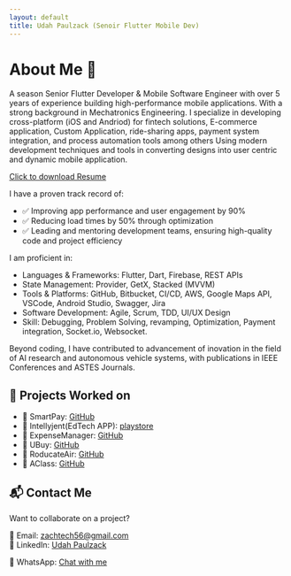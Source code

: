 ```yaml
---
layout: default
title: Udah Paulzack (Senoir Flutter Mobile Dev)
---
```


# About Me 🚀
A season Senior Flutter Developer & Mobile Software Engineer with over 5 years of experience building high-performance mobile applications. With a strong background in Mechatronics Engineering. I specialize in developing cross-platform (iOS and Andriod) for fintech solutions, E-commerce application, Custom Application, ride-sharing apps, payment system integration, and process automation tools among others Using modern development techniques and tools in converting designs into user centric and dynamic mobile application.

[Click to download Resume](https://drive.google.com/file/d/1-ItB08siBE7NXX_yWUkC9jOL5Wt3RdDs/view?usp=sharing)


I have a proven track record of:
- ✅ Improving app performance and user engagement by 90%
- ✅ Reducing load times by 50% through optimization
- ✅ Leading and mentoring development teams, ensuring high-quality code and project efficiency

I am proficient in:
- Languages & Frameworks: Flutter, Dart, Firebase, REST APIs
- State Management: Provider, GetX, Stacked (MVVM)
- Tools & Platforms: GitHub, Bitbucket, CI/CD, AWS, Google Maps API, VSCode, Android Studio, Swagger, Jira
- Software Development: Agile, Scrum, TDD, UI/UX Design
- Skill: Debugging, Problem Solving, revamping, Optimization, Payment integration, Socket.io, Websocket.

Beyond coding, I have contributed to advancement of inovation in the field of AI research and autonomous vehicle systems, with publications in IEEE Conferences and ASTES Journals.

## 📂 Projects Worked on
- 🔹 SmartPay: [GitHub](https://github.com/Zackcodder/smartpay.git)
- 🔹 Intellyjent(EdTech APP): [playstore](https://play.google.com/store/apps/details?id=com.intellyjent.intellyjent&hl=en)
- 🔹 ExpenseManager: [GitHub](https://github.com/Zackcodder/Expenses_Manager.git)
- 🔹 UBuy: [GitHub](https://github.com/Zackcodder/Ubuy.git)
- 🔹 RoducateAir: [GitHub](https://github.com/Zackcodder/roducate_air.git)
- 🔹 AClass: [GitHub](https://github.com/Zackcodder/A_CLass.git)

## 📬 Contact Me
Want to collaborate on a project? 

📧 Email: [zachtech56@gmail.com](mailto:zacktech56@gmail.com.com)  
🔗 LinkedIn: [Udah Paulzack](https://www.linkedin.com/in/paul-udah/)

💬 WhatsApp: [Chat with me](https://wa.me/+2349044088158)
